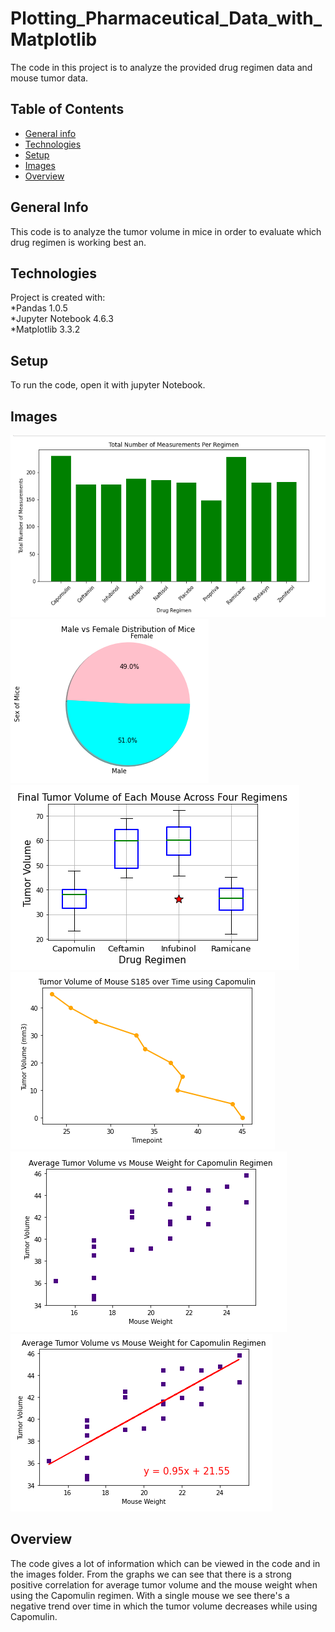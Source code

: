 # Plotting_Pharmaceutical_Data_with_Matplotlib

The code in this project is to analyze the provided drug regimen data and mouse tumor data. 

## Table of Contents 
* [General info](#General-info)  
* [Technologies](#technologies)  
* [Setup](#setup)  
* [Images](#images)  
* [Overview](#overview)  

## General Info
This code is to analyze the tumor volume in mice in order to evaluate which drug regimen is working best an. 

## Technologies
Project is created with:  
*Pandas 1.0.5  
*Jupyter Notebook 4.6.3  
*Matplotlib 3.3.2  

## Setup
To run the code, open it with jupyter Notebook.

## Images

![image](Images/01_BarPlot_TotalRegimen.png)
![image](Images/02_PiePlot_MaleFemale.png)
![image](Images/03_BoxPlot_FinalTumor.png)
![image](Images/04_LinePlot_SingleMouse.png)
![image](Images/05_ScatterPlot_TumorvsWeight.png)
![image](Images/06_Scatter_Plot_with_Line.png)

## Overview
The code gives a lot of information which can be viewed in the code and in the images folder. From the graphs we can see that there is a strong positive correlation for average tumor volume and the mouse weight when using the Capomulin regimen. With a single mouse we see there's a negative trend over time in which the tumor volume decreases while using Capomulin. 